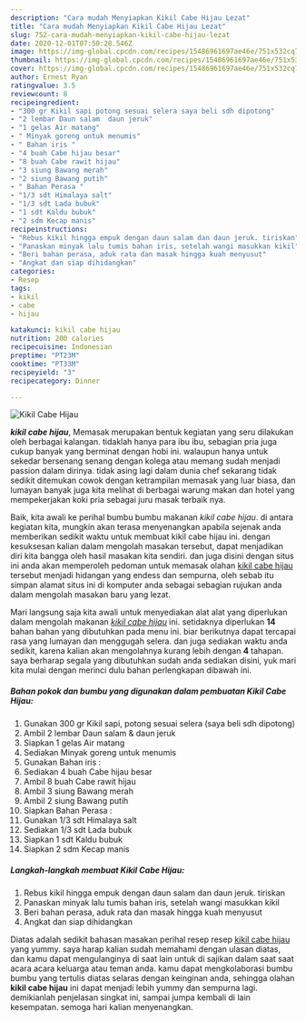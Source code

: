 ```yaml
---
description: "Cara mudah Menyiapkan Kikil Cabe Hijau Lezat"
title: "Cara mudah Menyiapkan Kikil Cabe Hijau Lezat"
slug: 752-cara-mudah-menyiapkan-kikil-cabe-hijau-lezat
date: 2020-12-01T07:50:28.546Z
image: https://img-global.cpcdn.com/recipes/15486961697ae46e/751x532cq70/kikil-cabe-hijau-foto-resep-utama.jpg
thumbnail: https://img-global.cpcdn.com/recipes/15486961697ae46e/751x532cq70/kikil-cabe-hijau-foto-resep-utama.jpg
cover: https://img-global.cpcdn.com/recipes/15486961697ae46e/751x532cq70/kikil-cabe-hijau-foto-resep-utama.jpg
author: Ernest Ryan
ratingvalue: 3.5
reviewcount: 8
recipeingredient:
- "300 gr Kikil sapi potong sesuai selera saya beli sdh dipotong"
- "2 lembar Daun salam  daun jeruk"
- "1 gelas Air matang"
- " Minyak goreng untuk menumis"
- " Bahan iris "
- "4 buah Cabe hijau besar"
- "8 buah Cabe rawit hijau"
- "3 siung Bawang merah"
- "2 siung Bawang putih"
- " Bahan Perasa "
- "1/3 sdt Himalaya salt"
- "1/3 sdt Lada bubuk"
- "1 sdt Kaldu bubuk"
- "2 sdm Kecap manis"
recipeinstructions:
- "Rebus kikil hingga empuk dengan daun salam dan daun jeruk. tiriskan"
- "Panaskan minyak lalu tumis bahan iris, setelah wangi masukkan kikil"
- "Beri bahan perasa, aduk rata dan masak hingga kuah menyusut"
- "Angkat dan siap dihidangkan"
categories:
- Resep
tags:
- kikil
- cabe
- hijau

katakunci: kikil cabe hijau 
nutrition: 200 calories
recipecuisine: Indonesian
preptime: "PT23M"
cooktime: "PT33M"
recipeyield: "3"
recipecategory: Dinner

---
```



![Kikil Cabe Hijau](https://img-global.cpcdn.com/recipes/15486961697ae46e/751x532cq70/kikil-cabe-hijau-foto-resep-utama.jpg)

<b><i>kikil cabe hijau</i></b>, Memasak merupakan bentuk kegiatan yang seru dilakukan oleh berbagai kalangan. tidaklah hanya para ibu ibu, sebagian pria juga cukup banyak yang berminat dengan hobi ini. walaupun hanya untuk sekedar bersenang senang dengan kolega atau memang sudah menjadi passion dalam dirinya. tidak asing lagi dalam dunia chef sekarang tidak sedikit ditemukan cowok dengan ketrampilan memasak yang luar biasa, dan lumayan banyak juga kita melihat di berbagai warung makan dan hotel yang mempekerjakan koki pria sebagai juru masak terbaik nya.

Baik, kita awali ke perihal bumbu bumbu makanan <i>kikil cabe hijau</i>. di antara kegiatan kita, mungkin akan terasa menyenangkan apabila sejenak anda memberikan sedikit waktu untuk membuat kikil cabe hijau ini. dengan kesuksesan kalian dalam mengolah masakan tersebut, dapat menjadikan diri kita bangga oleh hasil masakan kita sendiri. dan juga disini dengan situs ini anda akan memperoleh pedoman untuk memasak olahan <u>kikil cabe hijau</u> tersebut menjadi hidangan yang endess dan sempurna, oleh sebab itu simpan alamat situs ini di komputer anda sebagai sebagian rujukan anda dalam mengolah masakan baru yang lezat.




Mari langsung saja kita awali untuk menyediakan alat alat yang diperlukan dalam mengolah makanan <u><i>kikil cabe hijau</i></u> ini. setidaknya diperlukan <b>14</b> bahan bahan yang dibutuhkan pada menu ini. biar berikutnya dapat tercapai rasa yang lumayan dan menggugah selera. dan juga sediakan waktu anda sedikit, karena kalian akan mengolahnya kurang lebih dengan <b>4</b> tahapan. saya berharap segala yang dibutuhkan sudah anda sediakan disini, yuk mari kita mulai dengan merinci dulu bahan perlengkapan dibawah ini.

<!--inarticleads1-->

##### Bahan pokok dan bumbu yang digunakan dalam pembuatan Kikil Cabe Hijau:

1. Gunakan 300 gr Kikil sapi, potong sesuai selera (saya beli sdh dipotong)
1. Ambil 2 lembar Daun salam &amp; daun jeruk
1. Siapkan 1 gelas Air matang
1. Sediakan  Minyak goreng untuk menumis
1. Gunakan  Bahan iris :
1. Sediakan 4 buah Cabe hijau besar
1. Ambil 8 buah Cabe rawit hijau
1. Ambil 3 siung Bawang merah
1. Ambil 2 siung Bawang putih
1. Siapkan  Bahan Perasa :
1. Gunakan 1/3 sdt Himalaya salt
1. Sediakan 1/3 sdt Lada bubuk
1. Siapkan 1 sdt Kaldu bubuk
1. Siapkan 2 sdm Kecap manis




<!--inarticleads2-->

##### Langkah-langkah membuat Kikil Cabe Hijau:

1. Rebus kikil hingga empuk dengan daun salam dan daun jeruk. tiriskan
1. Panaskan minyak lalu tumis bahan iris, setelah wangi masukkan kikil
1. Beri bahan perasa, aduk rata dan masak hingga kuah menyusut
1. Angkat dan siap dihidangkan




Diatas adalah sedikit bahasan masakan perihal resep resep <u>kikil cabe hijau</u> yang yummy. saya harap kalian sudah memahami dengan ulasan diatas, dan kamu dapat mengulanginya di saat lain untuk di sajikan dalam saat saat acara acara keluarga atau teman anda. kamu dapat mengkolaborasi bumbu bumbu yang tertulis diatas selaras dengan keinginan anda, sehingga olahan <b>kikil cabe hijau</b> ini dapat menjadi lebih yummy dan sempurna lagi. demikianlah penjelasan singkat ini, sampai jumpa kembali di lain kesempatan. semoga hari kalian menyenangkan.
